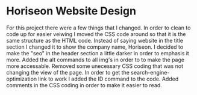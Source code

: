 # Horiseon Website Design

For this project there were a few things that I changed. In order to clean to code up for easier veiwing I moved the CSS code around so that it is the same structure as the HTML code. Instead of saying website in the title section I changed it to show the company name, Horiseon. I decided to make the "seo" in the header section a little darker in order to emphasis it more. Added the alt commands to all img's in order to to make the page more accessable. Removed some unecessary CSS coding that was not changing the view of the page. In order to get the search-engine-optimization link to work I added the ID command to the code. Added comments in the CSS coding in order to make it easier to read.